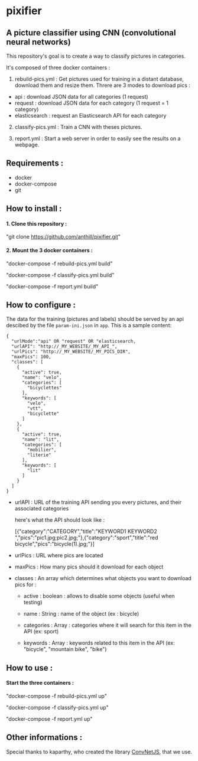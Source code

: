 # pixifier

## A picture classifier using CNN (convolutional neural networks)

This repository's goal is to create a way to classify pictures in categories.

It's composed of three docker containers :

1. rebuild-pics.yml : Get pictures used for training in a distant database, download them and resize them. Threre are 3 modes to download pics :
* api : download JSON data for all categories (1 request)
* request : download JSON data for each category (1 request = 1 category)
* elasticsearch : request an Elasticsearch API for each category 

2. classify-pics.yml : Train a CNN with theses pictures.

3. report.yml : Start a web server in order to easily see the results on a webpage.


## Requirements :
* docker
* docker-compose
* git


## How to install :
#### 1. Clone this repository : 

"git clone https://github.com/anthill/pixifier.git"

#### 2. Mount the 3 docker containers : 

"docker-compose -f rebuild-pics.yml build"

"docker-compose -f classify-pics.yml build"

"docker-compose -f report.yml build"


## How to configure :

The data for the training (pictures and labels) should be served by an api
descibed by the file `param-ini.json` in `app`. This is a sample content:

```
{
  "urlMode":"api" OR "request" OR "elasticsearch,
  "urlAPI": "http://_MY_WEBSITE/_MY_API_",
  "urlPics": "http://_MY_WEBSITE/_MY_PICS_DIR",
  "maxPics": 100,
  "classes": [
    {
      "active": true,
      "name": "velo",
      "categories": [
        "bicyclettes"
      ],
      "keywords": [
        "velo",
        "vtt",
        "bicyclette"
      ]
    },
    {
      "active": true,
      "name": "lit",
      "categories": [
        "mobilier",
        "literie"
      ],
      "keywords": [
        "lit"
      ]
    }
  ]
}
```


* urlAPI : URL of the training API sending you every pictures, and their associated categories

    here's what the API should look like :

    [{"category":"CATEGORY","title":"KEYWORD1 KEYWORD2 ","pics":"pic1.jpg;pic2.jpg;"},{"category":"sport","title":"red bicycle","pics":"bicycle(1).jpg;"}]

* urlPics : URL where pics are located

* maxPics : How many pics should it download for each object

* classes : An array which determines what objects you want to download pics for :

	* active : boolean : allows to disable some objects (useful when testing)

	* name : String : name of the object (ex : bicycle)

	* categories : Array : categories where it will search for this item in the API (ex: sport)

	* keywords : Array : keywords related to this item in the API (ex: "bicycle", "mountain bike", "bike")


## How to use :
#### Start the three containers :

"docker-compose -f rebuild-pics.yml up"

"docker-compose -f classify-pics.yml up"

"docker-compose -f report.yml up"

## Other informations :

Special thanks to kaparthy, who created the library [ConvNetJS](http://cs.stanford.edu/people/karpathy/convnetjs/), that we use.